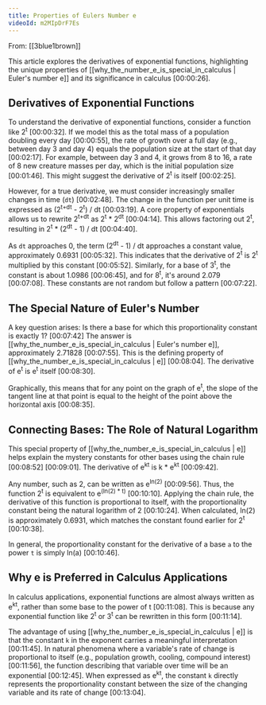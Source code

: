 ```yaml
---
title: Properties of Eulers Number e
videoId: m2MIpDrF7Es
---
```


From: [[3blue1brown]] <br/> 

This article explores the derivatives of exponential functions, highlighting the unique properties of [[why_the_number_e_is_special_in_calculus | Euler's number e]] and its significance in calculus <a class="yt-timestamp" data-t="00:00:26">[00:00:26]</a>.

## Derivatives of Exponential Functions

To understand the derivative of exponential functions, consider a function like 2<sup>t</sup> <a class="yt-timestamp" data-t="00:00:32">[00:00:32]</a>. If we model this as the total mass of a population doubling every day <a class="yt-timestamp" data-t="00:00:55">[00:00:55]</a>, the rate of growth over a full day (e.g., between day 3 and day 4) equals the population size at the start of that day <a class="yt-timestamp" data-t="00:02:17">[00:02:17]</a>. For example, between day 3 and 4, it grows from 8 to 16, a rate of 8 new creature masses per day, which is the initial population size <a class="yt-timestamp" data-t="00:01:46">[00:01:46]</a>. This might suggest the derivative of 2<sup>t</sup> is itself <a class="yt-timestamp" data-t="00:02:25">[00:02:25]</a>.

However, for a true derivative, we must consider increasingly smaller changes in time (`dt`) <a class="yt-timestamp" data-t="00:02:48">[00:02:48]</a>. The change in the function per unit time is expressed as (2<sup>t+dt</sup> - 2<sup>t</sup>) / dt <a class="yt-timestamp" data-t="00:03:19">[00:03:19]</a>. A core property of exponentials allows us to rewrite 2<sup>t+dt</sup> as 2<sup>t</sup> * 2<sup>dt</sup> <a class="yt-timestamp" data-t="00:04:14">[00:04:14]</a>. This allows factoring out 2<sup>t</sup>, resulting in 2<sup>t</sup> * (2<sup>dt</sup> - 1) / dt <a class="yt-timestamp" data-t="00:04:40">[00:04:40]</a>.

As `dt` approaches 0, the term (2<sup>dt</sup> - 1) / dt approaches a constant value, approximately 0.6931 <a class="yt-timestamp" data-t="00:05:32">[00:05:32]</a>. This indicates that the derivative of 2<sup>t</sup> is 2<sup>t</sup> multiplied by this constant <a class="yt-timestamp" data-t="00:05:52">[00:05:52]</a>. Similarly, for a base of 3<sup>t</sup>, the constant is about 1.0986 <a class="yt-timestamp" data-t="00:06:45">[00:06:45]</a>, and for 8<sup>t</sup>, it's around 2.079 <a class="yt-timestamp" data-t="00:07:08">[00:07:08]</a>. These constants are not random but follow a pattern <a class="yt-timestamp" data-t="00:07:22">[00:07:22]</a>.

## The Special Nature of Euler's Number

A key question arises: Is there a base for which this proportionality constant is exactly 1? <a class="yt-timestamp" data-t="00:07:42">[00:07:42]</a> The answer is [[why_the_number_e_is_special_in_calculus | Euler's number e]], approximately 2.71828 <a class="yt-timestamp" data-t="00:07:55">[00:07:55]</a>. This is the defining property of [[why_the_number_e_is_special_in_calculus | e]] <a class="yt-timestamp" data-t="00:08:04">[00:08:04]</a>. The derivative of e<sup>t</sup> is e<sup>t</sup> itself <a class="yt-timestamp" data-t="00:08:30">[00:08:30]</a>.

Graphically, this means that for any point on the graph of e<sup>t</sup>, the slope of the tangent line at that point is equal to the height of the point above the horizontal axis <a class="yt-timestamp" data-t="00:08:35">[00:08:35]</a>.

## Connecting Bases: The Role of Natural Logarithm

This special property of [[why_the_number_e_is_special_in_calculus | e]] helps explain the mystery constants for other bases using the chain rule <a class="yt-timestamp" data-t="00:08:52">[00:08:52]</a> <a class="yt-timestamp" data-t="00:09:01">[00:09:01]</a>.
The derivative of e<sup>kt</sup> is k * e<sup>kt</sup> <a class="yt-timestamp" data-t="00:09:42">[00:09:42]</a>.

Any number, such as 2, can be written as e<sup>ln(2)</sup> <a class="yt-timestamp" data-t="00:09:56">[00:09:56]</a>. Thus, the function 2<sup>t</sup> is equivalent to e<sup>(ln(2) * t)</sup> <a class="yt-timestamp" data-t="00:10:10">[00:10:10]</a>. Applying the chain rule, the derivative of this function is proportional to itself, with the proportionality constant being the natural logarithm of 2 <a class="yt-timestamp" data-t="00:10:24">[00:10:24]</a>. When calculated, ln(2) is approximately 0.6931, which matches the constant found earlier for 2<sup>t</sup> <a class="yt-timestamp" data-t="00:10:38">[00:10:38]</a>.

In general, the proportionality constant for the derivative of a base `a` to the power `t` is simply ln(a) <a class="yt-timestamp" data-t="00:10:46">[00:10:46]</a>.

## Why e is Preferred in Calculus Applications

In calculus applications, exponential functions are almost always written as e<sup>kt</sup>, rather than some base to the power of t <a class="yt-timestamp" data-t="00:11:08">[00:11:08]</a>. This is because any exponential function like 2<sup>t</sup> or 3<sup>t</sup> can be rewritten in this form <a class="yt-timestamp" data-t="00:11:14">[00:11:14]</a>.

The advantage of using [[why_the_number_e_is_special_in_calculus | e]] is that the constant `k` in the exponent carries a meaningful interpretation <a class="yt-timestamp" data-t="00:11:45">[00:11:45]</a>. In natural phenomena where a variable's rate of change is proportional to itself (e.g., population growth, cooling, compound interest) <a class="yt-timestamp" data-t="00:11:56">[00:11:56]</a>, the function describing that variable over time will be an exponential <a class="yt-timestamp" data-t="00:12:45">[00:12:45]</a>. When expressed as e<sup>kt</sup>, the constant `k` directly represents the proportionality constant between the size of the changing variable and its rate of change <a class="yt-timestamp" data-t="00:13:04">[00:13:04]</a>.
